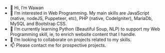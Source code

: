 - 👋 Hi, I’m Wawan
- 👀 I’m interested in Web Programming. My main skills are JavaScript (native, nodeJS, Puppeteer, etc), PHP (native, CodeIgniter), MariaDb, MySQL and Bootstrap CSS.
- 🌱 I’m currently learning Python (Beautiful Soup, NLP) to support my Web Programming skill, ie, to enrich website content that I handle.
- 💞️ I’m looking to collaborate on projects related to my skills.
- 📫 Please contact me for prospective projects.

<!---
arsenal131/arsenal131 is a ✨ special ✨ repository because its `README.md` (this file) appears on your GitHub profile.
You can click the Preview link to take a look at your changes.
--->
